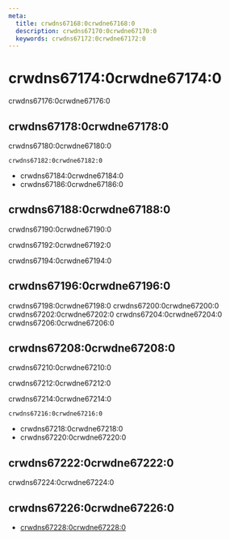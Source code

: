 ```yaml
---
meta:
  title: crwdns67168:0crwdne67168:0
  description: crwdns67170:0crwdne67170:0
  keywords: crwdns67172:0crwdne67172:0
---
```


# crwdns67174:0crwdne67174:0

crwdns67176:0crwdne67176:0

<entry-ad />

## crwdns67178:0crwdne67178:0

crwdns67180:0crwdne67180:0

`crwdns67182:0crwdne67182:0`

- crwdns67184:0crwdne67184:0
- crwdns67186:0crwdne67186:0

## crwdns67188:0crwdne67188:0

crwdns67190:0crwdne67190:0

  crwdns67192:0crwdne67192:0

  crwdns67194:0crwdne67194:0

## crwdns67196:0crwdne67196:0

crwdns67198:0crwdne67198:0
<alert type="success">crwdns67200:0crwdne67200:0</alert>
<alert type="info">crwdns67202:0crwdne67202:0</alert>
<alert type="warning">crwdns67204:0crwdne67204:0</alert>
<alert type="error">crwdns67206:0crwdne67206:0</alert>

## crwdns67208:0crwdne67208:0

crwdns67210:0crwdne67210:0

  crwdns67212:0crwdne67212:0

  crwdns67214:0crwdne67214:0

  `crwdns67216:0crwdne67216:0`

- crwdns67218:0crwdne67218:0
- crwdns67220:0crwdne67220:0

## crwdns67222:0crwdne67222:0

crwdns67224:0crwdne67224:0

## crwdns67226:0crwdne67226:0

- [crwdns67228:0crwdne67228:0]()

<backmatter />
